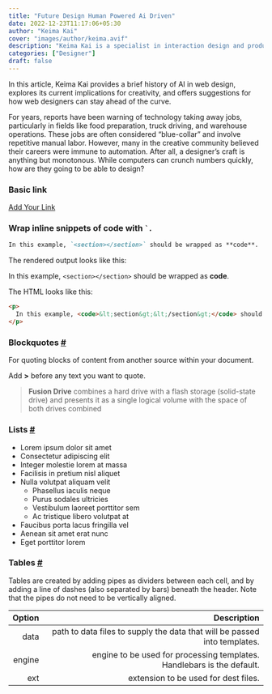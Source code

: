 ```yaml
---
title: "Future Design Human Powered Ai Driven"
date: 2022-12-23T11:17:06+05:30
author: "Keima Kai"
cover: "images/author/keima.avif"
description: "Keima Kai is a specialist in interaction design and product engineering from Japan. He is the co-founder and CPO at STUDIO."
categories: ["Designer"]
draft: false
---
```


In this article, Keima Kai provides a brief history of AI in web design, explores its current implications for creativity, and offers suggestions for how web designers can stay ahead of the curve.
 
 <!--more-->

For years, reports have been warning of technology taking away jobs, particularly in fields like food preparation, truck driving, and warehouse operations. These jobs are often considered “blue-collar” and involve repetitive manual labor. However, many in the creative community believed their careers were immune to automation. After all, a designer’s craft is anything but monotonous. While computers can crunch numbers quickly, how are they going to be able to design?

### Basic link
[Add Your Link](http://https://gohugo.io)

### Wrap inline snippets of code with <code>`</code>.

```markdown
In this example, `<section></section>` should be wrapped as **code**.
```

The rendered output looks like this:

In this example, `<section></section>` should be wrapped as **code**.

The HTML looks like this:

```html
<p>
  In this example, <code>&lt;section&gt;&lt;/section&gt;</code> should be wrapped with <strong>code</strong>.
</p>
```

### Blockquotes **[#](#blockquotes)**
For quoting blocks of content from another source within your document.

Add **>** before any text you want to quote.

> **Fusion Drive** combines a hard drive with a flash storage (solid-state drive) and presents it as a single logical volume with the space of both drives combined

### Lists **[#](#lists)**
+ Lorem ipsum dolor sit amet
+ Consectetur adipiscing elit
+ Integer molestie lorem at massa
+ Facilisis in pretium nisl aliquet
+ Nulla volutpat aliquam velit
  - Phasellus iaculis neque
  - Purus sodales ultricies
  - Vestibulum laoreet porttitor sem
  - Ac tristique libero volutpat at
+ Faucibus porta lacus fringilla vel
+ Aenean sit amet erat nunc
+ Eget porttitor lorem


### Tables **[#](#tables)**

Tables are created by adding pipes as dividers between each cell, and by adding a line of dashes (also separated by bars) beneath the header. Note that the pipes do not need to be vertically aligned.

| Option | Description |
| ------:| -----------:|
| data   | path to data files to supply the data that will be passed into templates. |
| engine | engine to be used for processing templates. Handlebars is the default. |
| ext    | extension to be used for dest files. |

